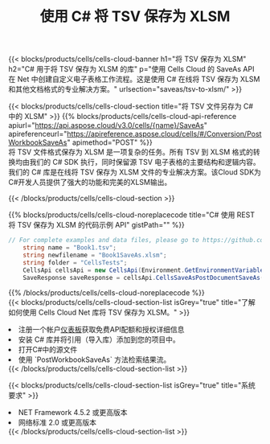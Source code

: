 ﻿---
title: 使用 C# 将 TSV 保存为 XLSM
description: 利用Aspose.Cells Cloud SDK for C#将TSV格式文件保存为XLSM格式文件。
kwords: Excel, Save TSV as XLSM, REST, C#
howto: How to save TSV as XLSM using Aspose.Cells Cloud C# library.
---
{{< blocks/products/cells/cells-cloud-banner h1="将 TSV 保存为 XLSM" h2="C# 用于将 TSV 保存为 XLSM 的库" p="使用 Cells Cloud 的 SaveAs API 在 Net 中创建自定义电子表格工作流程。这是使用 C# 在线将 TSV 保存为 XLSM 和其他文档格式的专业解决方案。" urlsection="saveas/tsv-to-xlsm/" >}}

{{< blocks/products/cells/cells-cloud-section title="将 TSV 文件另存为 C# 中的 XLSM" >}}
{{% blocks/products/cells/cells-cloud-api-reference apiurl="https://api.aspose.cloud/v3.0/cells/{name}/SaveAs" apireferenceurl="https://apireference.aspose.cloud/cells/#/Conversion/PostWorkbookSaveAs" apimethod="POST" %}}
<br/>
将 TSV 文件格式保存为 XLSM 是一项复杂的任务。所有 TSV 到 XLSM 格式的转换均由我们的 C# SDK 执行，同时保留源 TSV 电子表格的主要结构和逻辑内容。我们的 C# 库是在线将 TSV 保存为 XLSM 文件的专业解决方案。该Cloud SDK为C#开发人员提供了强大的功能和完美的XLSM输出。

{{< /blocks/products/cells/cells-cloud-section >}}

{{% blocks/products/cells/cells-cloud-noreplacecode title="C# 使用 REST 将 TSV 保存为 XLSM 的代码示例 API" gistPath="" %}}
  
```cs
// For complete examples and data files, please go to https://github.com/aspose-cells-cloud/aspose-cells-cloud-dotnet/
    string name = "Book1.tsv";
    string newfilename = "Book1SaveAs.xlsm";
    string folder = "CellsTests";
    CellsApi cellsApi = new CellsApi(Environment.GetEnvironmentVariable("ProductClientId"), Environment.GetEnvironmentVariable("ProductClientSecret"));
    SaveResponse saveResponse = cellsApi.CellsSaveAsPostDocumentSaveAs(name, null, newfilename, null,null,folder);
```
  
{{% /blocks/products/cells/cells-cloud-noreplacecode %}}
<br/>
{{< blocks/products/cells/cells-cloud-section-list isGrey="true" title="了解如何使用 Cells Cloud Net 库将 TSV 保存为 XLSM。" >}}
<li>注册一个帐户<a href="https://dashboard.aspose.cloud/">仪表板</a>获取免费API配额和授权详细信息</li>
<li>安装 C# 库并将引用（导入库）添加到您的项目中。</li>
<li>打开C#中的源文件</li>
<li>使用 `PostWorkbookSaveAs` 方法检索结果流。</li>
{{< /blocks/products/cells/cells-cloud-section-list >}}

{{< blocks/products/cells/cells-cloud-section-list isGrey="true" title="系统要求" >}}
<li>NET Framework 4.5.2 或更高版本</li>
<li>网络标准 2.0 或更高版本</li>
{{< /blocks/products/cells/cells-cloud-section-list >}}
